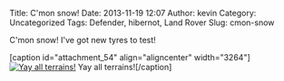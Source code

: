 Title: C'mon snow!
Date: 2013-11-19 12:07
Author: kevin
Category: Uncategorized
Tags: Defender, hibernot, Land Rover
Slug: cmon-snow

C'mon snow! I've got new tyres to test!

[caption id="attachment\_54" align="aligncenter" width="3264"][![Yay all
terrains!](/images/2013/10/IMG_20131004_1352581.jpg)](/images/2013/10/IMG_20131004_1352581.jpg)
Yay all terrains![/caption]
